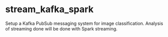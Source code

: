 # stream_kafka_spark
Setup a Kafka PubSub messaging system for image classification. Analysis of streaming done will be done with Spark streaming.

